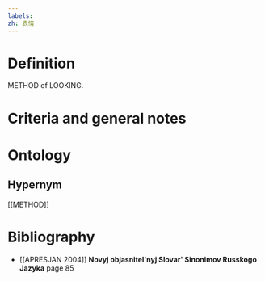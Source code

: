 ```yaml
---
labels: 
zh: 表情
---
```


# Definition
METHOD of LOOKING.
# Criteria and general notes
# Ontology

## Hypernym
[[METHOD]]
# Bibliography
- [[APRESJAN 2004]]
**Novyj objasnitel'nyj Slovar' Sinonimov Russkogo Jazyka** page 85
